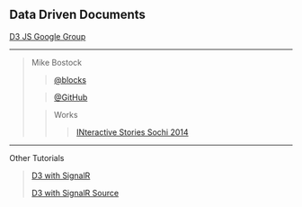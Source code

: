 **Data Driven Documents**
-

[D3 JS Google Group]("https://groups.google.com/forum/#!forum/d3-js") 

___
>Mike Bostock
>>[@blocks]("http://bost.ocks.org/mike/") 
>
>>[@GitHub]("https://gist.github.com/mbostock")
> 
>>Works
>>>[INteractive Stories Sochi 2014]("http://www.nytimes.com/interactive/2014/02/11/sports/sochi-2014-interactive-stories.html?_r=0")

___

Other Tutorials
>[D3 with SignalR]("http://www.dotnetcurry.com/showarticle.aspx?ID=1040") 
>
>[D3 with SignalR Source]("https://github.com/dotnetcurry/signalr-d3-dncmag-14")
